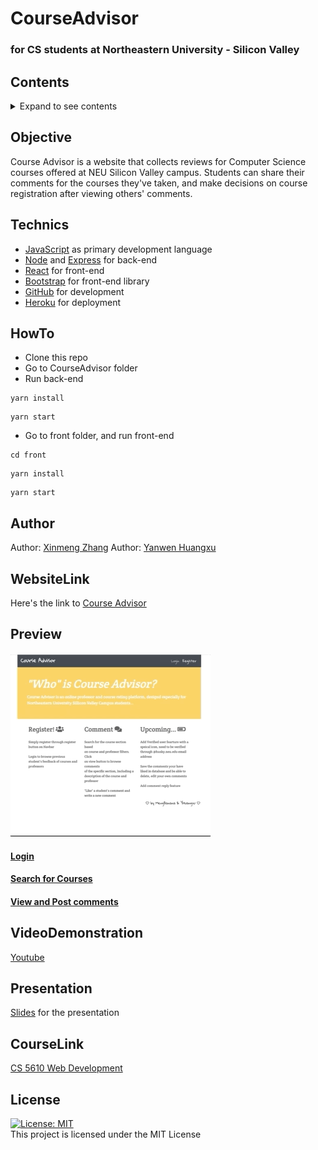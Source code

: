 # CourseAdvisor
### for CS students at Northeastern University - Silicon Valley

## Contents
<details><summary>Expand to see contents</summary>
<p>

* **[Objective](#objective)**<br />
* **[Technics](#technics)**<br />
* **[HowTo](#HowTo)**<br />
* **[Author](#author)**<br />
* **[WebsiteLink](#WebsiteLink)**<br />
* **[Preview](#preview)**<br />
* **[VideoDemonstration](#VideoDemonstration)**<br />
* **[Presentation](#presentation)**<br />
* **[CourseLink](#CourseLink)**<br />
* **[License](#license)**<br />

</p>
</details>

## Objective
Course Advisor is a website that collects reviews for Computer Science courses offered at NEU Silicon Valley campus.
Students can share their comments for the courses they've taken, and make decisions on course registration after viewing others' comments.

## Technics
- [JavaScript](https://www.javascript.com/) as primary development language
- [Node](https://nodejs.org/en/) and [Express](https://expressjs.com/) for back-end
- [React](https://reactjs.org/) for front-end
- [Bootstrap](https://getbootstrap.com/) for front-end library
- [GitHub](https://github.com/) for development
- [Heroku](https://www.heroku.com/home) for deployment

## HowTo
- Clone this repo
- Go to CourseAdvisor folder
- Run back-end
```
yarn install
```
```
yarn start
```
- Go to front folder, and run front-end
```
cd front
```
```
yarn install
```
```
yarn start
```

## Author

Author: [Xinmeng Zhang](https://github.com/MengBanana)
Author: [Yanwen Huangxu](https://github.com/YHuangxu)


## WebsiteLink

Here's the link to [Course Advisor](https://courseadvisor2019.herokuapp.com/)

## Preview
#### ![Register](https://github.com/MengBanana/CourseAdvisor/blob/master/gif/register.gif)
#### [Login](https://github.com/MengBanana/CourseAdvisor/blob/master/gif/login.gif)
#### [Search for Courses](https://github.com/MengBanana/CourseAdvisor/blob/master/gif/search.gif)
#### [View and Post comments](https://github.com/MengBanana/CourseAdvisor/blob/master/gif/comments.gif)

## VideoDemonstration
[Youtube]()

## Presentation
[Slides](https://docs.google.com/presentation/d/111vwQKgACHkRuVHX8xLBdmsqo6WY6EtT0dw8wvxTceg/edit#slide=id.p) for the presentation

## CourseLink
[CS 5610 Web Development](http://johnguerra.co/classes/webDevelopment_spring_2019/)

## License
[![License: MIT](https://img.shields.io/badge/License-MIT-yellow.svg)](https://opensource.org/licenses/MIT)  
This project is licensed under the MIT License

